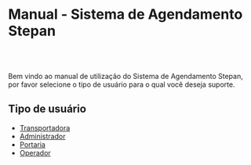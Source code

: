 Manual - Sistema de Agendamento Stepan 
====================================

<br>
<br>

Bem vindo ao manual de utilização do Sistema de Agendamento Stepan, por favor selecione o tipo de usuário para o qual você deseja suporte.

## Tipo de usuário

* [Transportadora](/wiki/Transportadora)
* [Administrador](/wiki/Admin)
* [Portaria](/wiki/Portaria)
* [Operador](/wiki/Operador)
